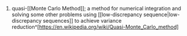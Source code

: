 1. quasi-[[Monte Carlo Method]]; a method for numerical integration and solving some other problems using [[low-discrepancy sequence|low-discrepancy sequences]] to achieve variance reduction^[https://en.wikipedia.org/wiki/Quasi-Monte_Carlo_method]